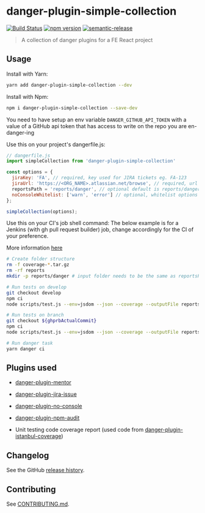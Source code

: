 # danger-plugin-simple-collection

[![Build Status](https://travis-ci.org/siderisng/danger-plugin-simple-collection.svg?branch=master)](https://travis-ci.org/siderisng/danger-plugin-simple-collection)
[![npm version](https://badge.fury.io/js/danger-plugin-simple-collection.svg)](https://badge.fury.io/js/danger-plugin-simple-collection)
[![semantic-release](https://img.shields.io/badge/%20%20%F0%9F%93%A6%F0%9F%9A%80-semantic--release-e10079.svg)](https://github.com/semantic-release/semantic-release)

> A collection of danger plugins for a FE React project

## Usage

Install with Yarn:

```sh
yarn add danger-plugin-simple-collection --dev
```

Install with Npm:

```sh
npm i danger-plugin-simple-collection --save-dev
```

You need to have setup an env variable `DANGER_GITHUB_API_TOKEN` with a value of a GitHub api token that has access to write on the repo you are en-danger-ing


Use this on your project's dangerfile.js:

```js
// dangerfile.js
import simpleCollection from 'danger-plugin-simple-collection'

const options = {
  jiraKey: 'FA', // required, key used for JIRA tickets eg. FA-123
  jiraUrl: 'https://<ORG_NAME>.atlassian.net/browse', // required, url to the account's/organization's JIRA home
  reportsPath = 'reports/danger', // optional default is reports/danger
  noConsoleWhitelist: ['warn', 'error'] // optional, whitelist options for console calls, possible options log,warn,info,error
};

simpleCollection(options);
```

Use this on your CI's job shell command: The below example is for a Jenkins (with gh pull request builder) job, change accordingly for the CI of your preference.

More information [here](https://danger.systems/js/guides/getting_started.html)

```bash
# Create folder structure
rm -f coverage-*.tar.gz
rm -rf reports
mkdir -p reports/danger # input folder needs to be the same as reportsPath in the configuration, note how this folder is referenced below too

# Run tests on develop
git checkout develop
npm ci
node scripts/test.js --env=jsdom --json --coverage --outputFile reports/danger/coverage-develop.json

# Run tests on branch
git checkout ${ghprbActualCommit}
npm ci
node scripts/test.js --env=jsdom --json --coverage --outputFile reports/danger/coverage-current.json

# Run danger task
yarn danger ci
```

## Plugins used

- [danger-plugin-mentor](https://github.com/hanneskaeufler/danger-plugin-mentor)

- [danger-plugin-jira-issue](https://github.com/macklinu/danger-plugin-jira-issue)

- [danger-plugin-no-console](https://github.com/withspectrum/danger-plugin-no-console)

- [danger-plugin-npm-audit](https://github.com/revathskumar/danger-plugin-npm-audit)

- Unit testing code coverage report (used code from [danger-plugin-istanbul-coverage](https://github.com/darcy-rayner/danger-plugin-istanbul-coverage))

## Changelog

See the GitHub [release history](https://github.com/siderisng/danger-plugin-simple-collection/releases).

## Contributing

See [CONTRIBUTING.md](CONTRIBUTING.md).
